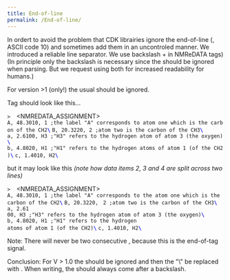 ```yaml
---
title: End-of-line
permalink: /End-of-line/
---
```


In ordert to avoid the problem that CDK librairies ignore the
end-of-line (<EOL>, ASCII code 10) and sometimes add them in an
uncontroled manner. We introduced a reliable line separator. We use
backslash + <EOL> in NMReDATA tags) (In principle only the backslash is
necessary since the <EOL> should be ignored when parsing. But we request
using both for increased readability for humans.)

For version \>1 (only!) the usual <EOL> should be ignored.

Tag should look like this...

`>  `<NMREDATA_ASSIGNMENT>
`A, 48.3010, 1 ;the label "A" corresponds to atom one which is the carbon of the CH2`<span style="color:#0808F8">**`\`**</span>
`B, 20.3220, 2 ;atom two is the carbon of the CH3`<span style="color:#0808F8">**`\`**</span>
`a, 2.6100, H3 ;"H3" refers to the hydrogen atom of atom 3 (the oxygen)`<span style="color:#0808F8">**`\`**</span>
`b, 4.8020, H1 ;"H1" refers to the hydrogen atoms of atom 1 (of the CH2)`<span style="color:#0808F8">**`\`**</span>
`c, 1.4010, H2`<span style="color:#0808F8">**`\`**</span>

but it may look like this *(note how data items 2, 3 and 4 are split
across two lines)*

`>  `<NMREDATA_ASSIGNMENT>
`A, 48.3010, 1 ;the label "A" corresponds to the atom one which is the carbon of the CH2`<span style="color:#0808F8">**`\`**</span>
`B, 20.3220, `
`2 ;atom two is the carbon of the CH3`<span style="color:#0808F8">**`\`**</span>
`a, 2.61`
`00, H3 ;"H3" refers to the hydrogen atom of atom 3 (the oxygen)`<span style="color:#0808F8">**`\`**</span>
`b, 4.8020, H1 ;"H1" refers to the hydrogen `
`atoms of atom 1 (of the CH2)`<span style="color:#0808F8">**`\`**</span>
`c, 1.4010, H2`<span style="color:#0808F8">**`\`**</span>

Note: There will never be two consecutive <EOL>, because this is the
end-of-tag signal.

Conclusion: For V \> 1.0 the <EOL> should be ignored and then the "\\"
be replaced with <EOL>. When writing, the <EOL> should always come after
a backslash.